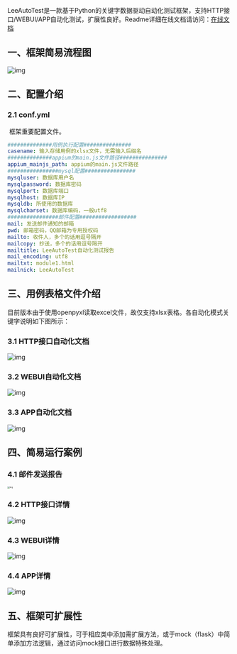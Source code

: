 ​		LeeAutoTest是一款基于Python的关键字数据驱动自动化测试框架，支持HTTP接口/WEBUI/APP自动化测试，扩展性良好。Readme详细在线文档请访问：[在线文档](https://jmlin.cn/LAT/README.html)

## 一、框架简易流程图

![img](https://jmlin.cn/LAT/easyreadme.png)

## 二、配置介绍

### 2.1 conf.yml

​		框架重要配置文件。

```yml
##############用例执行配置###############
casename: 输入存储用例的xlsx文件，无需输入后缀名
##############appium的main.js文件路径###############
appium_mainjs_path: appium的main.js文件路径
################mysql配置################
mysqluser: 数据库用户名
mysqlpassword: 数据库密码
mysqlport: 数据库端口
mysqlhost: 数据库IP
mysqldb: 所使用的数据库
mysqlcharset: 数据库编码，一般utf8
################邮件配置##################
mail: 发送邮件通知的邮箱
pwd: 邮箱密码，QQ邮箱为专用授权码
mailto: 收件人，多个的话用逗号隔开
mailcopy: 抄送，多个的话用逗号隔开
mailtitle: LeeAutoTest自动化测试报告
mail_encoding: utf8
mailtxt: module1.html
mailnick: LeeAutoTest
```



## 三、用例表格文件介绍

​		目前版本由于使用openpyxl读取excel文件，故仅支持xlsx表格。各自动化模式关键字说明如下图所示：

### 3.1 HTTP接口自动化文档

![img](https://jmlin.cn/LAT/interdoc.png)



### 3.2 WEBUI自动化文档

![img](https://jmlin.cn/LAT/webdoc.png)



### 3.3 APP自动化文档

![img](https://jmlin.cn/LAT/APPdoc.png)



## 四、简易运行案例

### 4.1 邮件发送报告

<img src="https://jmlin.cn/LAT/example/mailexample.jpg" alt="img" style="zoom:30%;" />

### 4.2 HTTP接口详情

![img](https://jmlin.cn/LAT/example/interexample.png)



### 4.3 WEBUI详情

![img](https://jmlin.cn/LAT/example/webexample.png)



### 4.4 APP详情

![img](https://jmlin.cn/LAT/example/appexample.png)



## 五、框架可扩展性

​		框架具有良好可扩展性，可于相应类中添加需扩展方法，或于mock（flask）中简单添加方法逻辑，通过访问mock接口进行数据特殊处理。

